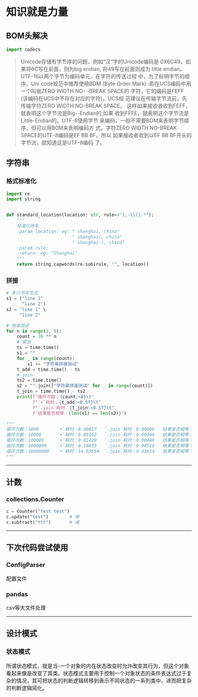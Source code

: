 # 知识就是力量

## BOM头解决

```python
import codecs
```

> Unicode存储有字节序的问题，例如“汉”字的Unicode编码是
> 0X6C49，如果将6C写在前面，则为big endian, 将49写在前面则成为
> little endian。 UTF-16以两个字节为编码单元，在字符的传送过程
> 中，为了标明字节的顺序，Uni code规范中推荐使用BOM (Byte Order
> Mark) :即在UCS编码中用一个叫做ZERO WIDTH NO- -BREAK SPACE的
> 字符，它的编码是FEFF (该编码在UCS中不存在对应的字符)，UCS规
> 范建议在传输字节流前，先传输字符ZERO WIDTH NO-BREAK SPACE。
> 这样如果接收者收到FEFF，就表明这个字节流是Big--Endian的;如果
> 收到FFFE，就表明这个字节流是Little-Endian的。UTF-8使用字节
> 来编码，一般不需要BOM来表明字节顺序，但可以用B0M来表明编码方
> 式。字符ZERO WIDTH NO-BREAK SPACE的UTF-8编码是EF BB BF。所以
> 如果接收者收到以EF BB BF开头的字节流，就知道这是UTF-8编码
> 了。

## 字符串

### 格式标准化

```python
import re
import string


def standard_location(location: str, rule=r"[,-\\(].*"):
    """
    标准化地名
    :param location: eg: " shanghai, china"
                         " shanghai(, china"
                         " shanghai-(, china"
    :param rule:
    :return: eg: "Shanghai"
    """
    return string.capwords(re.sub(rule, "", location))
```

### 拼接

```python
# 多行书写方式
s1 = ("line 1"
      "line 2")
s2 = "line 1" \
     "line 2"
```

```python
# 效率测试
for n in range(3, 8):
    count = 10 ** n
    # 累加
    ts = time.time()
    s1 = ""
    for _ in range(count):
        s1 += "字符串拼接测试"
    t_add = time.time() - ts
    # join
    ts2 = time.time()
    s2 = "".join(["字符串拼接测试" for _ in range(count)])
    t_join = time.time() - ts2
    print(f"循环次数：{count:<8}\t"
          f"`+`耗时：{t_add:<8.5f}\t"
          f"`.join`耗时：{t_join:<8.5f}\t"
          f"结果是否相等：{len(s1) == len(s2)}")

"""
循环次数：1000    	`+`耗时：0.00017 	`.join`耗时：0.00006 	结果是否相等：True
循环次数：10000   	`+`耗时：0.00162 	`.join`耗时：0.00046 	结果是否相等：True
循环次数：100000  	`+`耗时：0.01429 	`.join`耗时：0.00446 	结果是否相等：True
循环次数：1000000 	`+`耗时：0.18833 	`.join`耗时：0.04519 	结果是否相等：True
循环次数：10000000	`+`耗时：14.03654	`.join`耗时：0.43914 	结果是否相等：True
"""
```

---

## 计数

### collections.Counter

```python
c = Counter("test test")
c.update("test")		# 增
c.subtract("ttt")		# 减
```

---

## 下次代码尝试使用

### ConfigParser

配置文件

### pandas

csv等大文件处理

---

## 设计模式

### 状态模式

所谓状态模式，就是当-一个对象的内在状态改变时允许改变其行为，但这个对象看起来像是改变了其类。状态模式主要用于控制一个对象状态的条件表达式过于复杂的情况，其可把状态的判断逻辑转移到表示不同状态的一系列类中，进而把复杂的判断逻辑简化。

